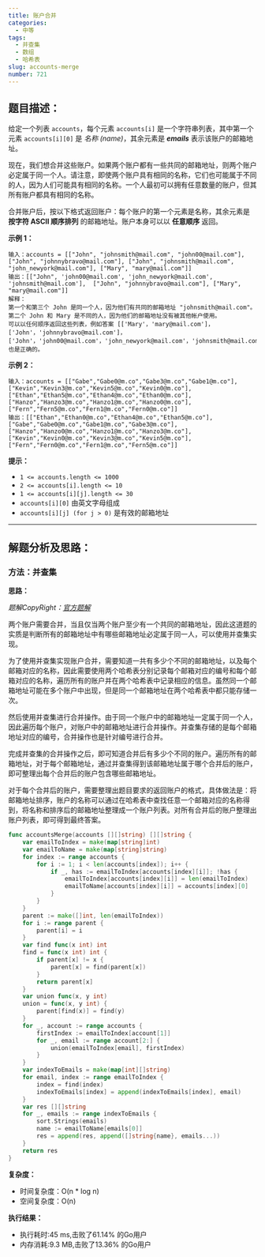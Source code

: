 ```yaml
---
title: 账户合并
categories:
  - 中等
tags: 
  - 并查集
  - 数组
  - 哈希表
slug: accounts-merge
number: 721
---
```


## 题目描述：

给定一个列表 `accounts`，每个元素 `accounts[i]` 是一个字符串列表，其中第一个元素 `accounts[i][0]` 是 _名称 (name)_，其余元素是 _**emails**_ 表示该账户的邮箱地址。

现在，我们想合并这些账户。如果两个账户都有一些共同的邮箱地址，则两个账户必定属于同一个人。请注意，即使两个账户具有相同的名称，它们也可能属于不同的人，因为人们可能具有相同的名称。一个人最初可以拥有任意数量的账户，但其所有账户都具有相同的名称。

合并账户后，按以下格式返回账户：每个账户的第一个元素是名称，其余元素是 **按字符 ASCII 顺序排列** 的邮箱地址。账户本身可以以 **任意顺序** 返回。

**示例 1：**

```
输入：accounts = [["John", "johnsmith@mail.com", "john00@mail.com"], ["John", "johnnybravo@mail.com"], ["John", "johnsmith@mail.com", "john_newyork@mail.com"], ["Mary", "mary@mail.com"]]
输出：[["John", 'john00@mail.com', 'john_newyork@mail.com', 'johnsmith@mail.com'],  ["John", "johnnybravo@mail.com"], ["Mary", "mary@mail.com"]]
解释：
第一个和第三个 John 是同一个人，因为他们有共同的邮箱地址 "johnsmith@mail.com"。
第二个 John 和 Mary 是不同的人，因为他们的邮箱地址没有被其他帐户使用。
可以以任何顺序返回这些列表，例如答案 [['Mary'，'mary@mail.com']，['John'，'johnnybravo@mail.com']，
['John'，'john00@mail.com'，'john_newyork@mail.com'，'johnsmith@mail.com']] 也是正确的。

```

**示例 2：**

```
输入：accounts = [["Gabe","Gabe0@m.co","Gabe3@m.co","Gabe1@m.co"],["Kevin","Kevin3@m.co","Kevin5@m.co","Kevin0@m.co"],["Ethan","Ethan5@m.co","Ethan4@m.co","Ethan0@m.co"],["Hanzo","Hanzo3@m.co","Hanzo1@m.co","Hanzo0@m.co"],["Fern","Fern5@m.co","Fern1@m.co","Fern0@m.co"]]
输出：[["Ethan","Ethan0@m.co","Ethan4@m.co","Ethan5@m.co"],["Gabe","Gabe0@m.co","Gabe1@m.co","Gabe3@m.co"],["Hanzo","Hanzo0@m.co","Hanzo1@m.co","Hanzo3@m.co"],["Kevin","Kevin0@m.co","Kevin3@m.co","Kevin5@m.co"],["Fern","Fern0@m.co","Fern1@m.co","Fern5@m.co"]]

```

**提示：**

- `1 <= accounts.length <= 1000`
- `2 <= accounts[i].length <= 10`
- `1 <= accounts[i][j].length <= 30`
- `accounts[i][0]` 由英文字母组成
- `accounts[i][j] (for j > 0)` 是有效的邮箱地址

---
## 解题分析及思路：

### 方法：并查集

**思路：**

*题解CopyRight：[官方题解](https://leetcode.cn/problems/accounts-merge/solutions/564305/zhang-hu-he-bing-by-leetcode-solution-3dyq/)*

两个账户需要合并，当且仅当两个账户至少有一个共同的邮箱地址，因此这道题的实质是判断所有的邮箱地址中有哪些邮箱地址必定属于同一人，可以使用并查集实现。

为了使用并查集实现账户合并，需要知道一共有多少个不同的邮箱地址，以及每个邮箱对应的名称，因此需要使用两个哈希表分别记录每个邮箱对应的编号和每个邮箱对应的名称，遍历所有的账户并在两个哈希表中记录相应的信息。虽然同一个邮箱地址可能在多个账户中出现，但是同一个邮箱地址在两个哈希表中都只能存储一次。

然后使用并查集进行合并操作。由于同一个账户中的邮箱地址一定属于同一个人，因此遍历每个账户，对账户中的邮箱地址进行合并操作。并查集存储的是每个邮箱地址对应的编号，合并操作也是针对编号进行合并。

完成并查集的合并操作之后，即可知道合并后有多少个不同的账户。遍历所有的邮箱地址，对于每个邮箱地址，通过并查集得到该邮箱地址属于哪个合并后的账户，即可整理出每个合并后的账户包含哪些邮箱地址。

对于每个合并后的账户，需要整理出题目要求的返回账户的格式，具体做法是：将邮箱地址排序，账户的名称可以通过在哈希表中查找任意一个邮箱对应的名称得到，将名称和排序后的邮箱地址整理成一个账户列表。对所有合并后的账户整理出账户列表，即可得到最终答案。


```go
func accountsMerge(accounts [][]string) [][]string {
	var emailToIndex = make(map[string]int)
	var emailToName = make(map[string]string)
	for index := range accounts {
		for i := 1; i < len(accounts[index]); i++ {
			if _, has := emailToIndex[accounts[index][i]]; !has {
				emailToIndex[accounts[index][i]] = len(emailToIndex)
				emailToName[accounts[index][i]] = accounts[index][0]
			}
		}
	}
	parent := make([]int, len(emailToIndex))
	for i := range parent {
		parent[i] = i
	}
	var find func(x int) int
	find = func(x int) int {
		if parent[x] != x {
			parent[x] = find(parent[x])
		}
		return parent[x]
	}
	var union func(x, y int)
	union = func(x, y int) {
		parent[find(x)] = find(y)
	}
	for _, account := range accounts {
		firstIndex := emailToIndex[account[1]]
		for _, email := range account[2:] {
			union(emailToIndex[email], firstIndex)
		}
	}
	var indexToEmails = make(map[int][]string)
	for email, index := range emailToIndex {
		index = find(index)
		indexToEmails[index] = append(indexToEmails[index], email)
	}
	var res [][]string
	for _, emails := range indexToEmails {
		sort.Strings(emails)
		name := emailToName[emails[0]]
		res = append(res, append([]string{name}, emails...))
	}
	return res
}
```

**复杂度：**

- 时间复杂度：O(n * log n)
- 空间复杂度：O(n)

**执行结果：**

- 执行耗时:45 ms,击败了61.14% 的Go用户
- 内存消耗:9.3 MB,击败了13.36% 的Go用户
